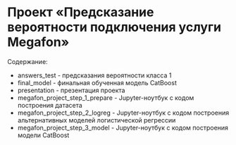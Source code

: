 # Проект «Предсказание вероятности подключения услуги Megafon»

Содержание:
* answers_test - предсказания вероятности класса 1
* final_model - финальная обученная модель CatBoost
* presentation - презентация проекта
* megafon_project_step_1_prepare - Jupyter-ноутбук с кодом построения датасета
* megafon_project_step_2_logreg - Jupyter-ноутбук с кодом построения альтернативных моделей логистической регрессии
* megafon_project_step_3_model - Jupyter-ноутбук с кодом построения модели CatBoost
